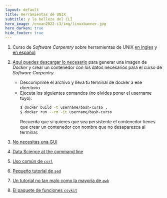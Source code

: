 ```yaml
---
layout: default
title: Herramientas de UNIX
subtitle: y la belleza del CLI
hero_image: /enoan2022-i3/img/linuxbanner.jpg
hero_darken: true
hide_footer: true
---
```


1. Curso de *Software Carpentry* sobre herramientas de UNIX [en ingles](http://swcarpentry.github.io/shell-novice/) y [en español](https://swcarpentry.github.io/shell-novice-es/)

2. [Aquí puedes descargar lo necesario](https://github.com/mcd-unison/curso-hpcd/raw/main/bash/imagen-docker.zip) para generar una imagen de *Docker* y crear un contenedor con los datos necesarios para el curso de *Software Carpentry*.   
   - Descomprime el archivo y lleva tu terminal de docker a ese directorio.
   - Ejecuta los siguientes comandos (no olvides poner el username tuyo): 
      ```bash
      $ docker build -t username/bash-curso .
      $ docker run --rm -it username/bash-curso
      ```
      Recuerda que si quieres que sea persistente el contenedor tienes que crear un contenedor con nombre que no desaparezca al terminar.
3. [No necesitas una GUI](https://github.com/you-dont-need/You-Dont-Need-GUI)
4. [Data Science at the command line](https://www.datascienceatthecommandline.com)
5. [Uso común de `curl`](https://curl.se/docs/manual.html)
6. [Pequeño tutorial de `sed`](https://www.grymoire.com/Unix/Sed.html)
7. [Un tutorial no tan malo como la mayoría de `awk`](https://www.tutorialspoint.com/awk/index.htm)
8. [El paquete de funciones `csvkit`](https://csvkit.readthedocs.io/en/latest/)
